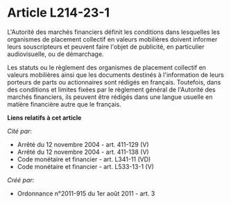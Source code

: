 # Article L214-23-1

L'Autorité des marchés financiers définit les conditions dans lesquelles les organismes de placement collectif en valeurs
mobilières doivent informer leurs souscripteurs et peuvent faire l'objet de publicité, en particulier audiovisuelle, ou de
démarchage. 

Les statuts ou le règlement des organismes de placement collectif en valeurs mobilières ainsi que les documents destinés à
l'information de leurs porteurs de parts ou actionnaires sont rédigés en français. Toutefois, dans des conditions et limites
fixées par le règlement général de l'Autorité des marchés financiers, ils peuvent être rédigés dans une langue usuelle en
matière financière autre que le français.

**Liens relatifs à cet article**

_Cité par_:

  - Arrêté du 12 novembre 2004 - art. 411-129 (V)
  - Arrêté du 12 novembre 2004 - art. 411-138 (V)
  - Code monétaire et financier - art. L341-11 (VD)
  - Code monétaire et financier - art. L533-13-1 (V)

_Créé par_:

  - Ordonnance n°2011-915 du 1er août 2011 - art. 3
